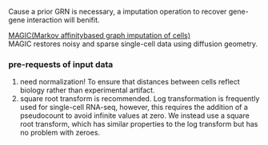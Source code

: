 Cause a prior GRN is necessary, a imputation operation to recover gene-gene interaction will benifit. 

[MAGIC(Markov affinitybased graph imputation of cells)](https://doi.org/10.1016/j.cell.2018.05.061)  
MAGIC restores noisy and sparse single-cell data using diffusion geometry.   
### pre-requests of input data 
1. need normalization! To ensure that distances between cells reflect biology rather than experimental artifact.  
2. square root transform is recommended. Log transformation is frequently used for single-cell RNA-seq, however, this requires the addition of a pseudocount to avoid infinite values at zero. We instead use a square root transform, which has similar properties to the log transform but has no problem with zeroes.
